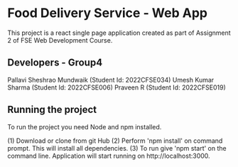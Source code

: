 # Food Delivery Service - Web App

This project is a react single page application created as part of Assignment 2 of FSE Web Development Course.

## Developers - Group4
Pallavi Sheshrao Mundwaik (Student Id: 2022CFSE034)
Umesh Kumar Sharma (Student Id: 2022CFSE006)
Praveen R (Student Id: 2022CFSE019)

## Running the project

To run the project you need Node and npm installed. 

(1) Download or clone from git Hub
(2) Perform 'npm install' on command prompt. This will install all dependencies.
(3) To run give 'npm start' on the command line. Application will start running on http://localhost:3000.

